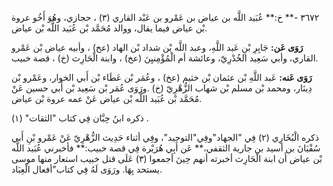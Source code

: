 ٣٦٧٢ -** خ:** عُبَيد اللَّه بن عياض بن عَمْرو بن عَبْد القاري (٣) ، حجازي، وهُوَ أَخُو عروة بْن عياض فيما يقال، ووالد مُحَمَّد بْن عُبَيد اللَّه بْن عياض.

**رَوَى عَن:** جَابِرِ بْنِ عَبد اللَّهِ، وعبد اللَّه بْن شداد بْن الهاد (عخ) ، وأبيه عياض بْن عَمْرو القاري، وأبي سَعِيد الخُدْرِيّ، وعائشة أم الْمُؤْمِنيِنَ (عخ) ، وابنة الْحَارِث (خ) ، قصة خبيب.

**رَوَى عَنه:** عَبد اللَّهِ بْن عثمان بْن خثيم (عخ) ، وعُمَر بْن عَطَاء بْن أَبي الخوار، وعَمْرو بْن دِينَار، ومحمد بْن مسلم بْن شهاب الزُّهْرِيّ (خ) .ورَوَى عُمَر بْن سَعِيد بْن أَبي حسين عَنْ مُحَمَّد بْن عُبَيد اللَّه بْن عياض عَنْ عمه عروة بْن عياض.

ذكره ابنُ حِبَّان فِي كتاب "الثقات" (١) .

ذكره الْبُخَارِي (٢) فِي "الجهاد"وفِي"التوحيد"، وفِي أثناء حَدِيث الزُّهْرِيّ عَنْ عَمْرو بْنِ أَبي سُفْيَانَ بن أسيد بن جارية الثقفي،** عَن أَبِي هُرَيْرة فِي قصة خبيب:** فأخبرني عُبَيد اللَّه بْن عياض أَن ابنة الْحَارِث أخبرته أنهم حِينَ أجمعوا (٣) عَلَى قتل خبيب استعار منها موسى يستحد بِهَا. ورَوَى لَهُ فِي كتاب"أفعال الْعِبَاد.